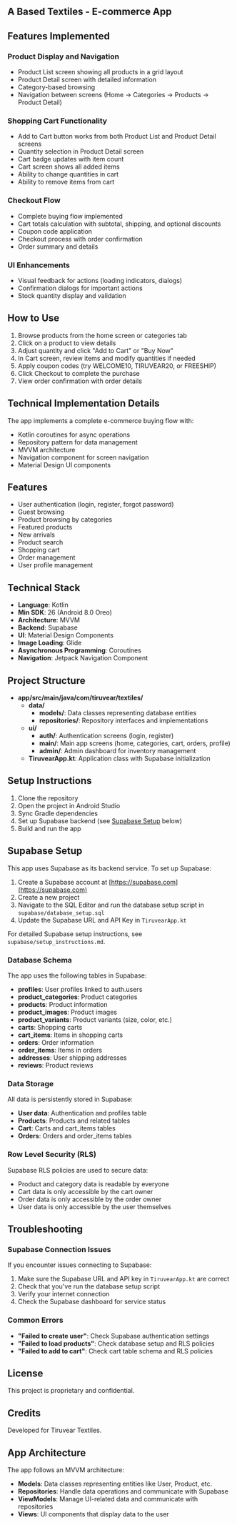 ## A Based Textiles - E-commerce App

## Features Implemented

### Product Display and Navigation
- Product List screen showing all products in a grid layout
- Product Detail screen with detailed information
- Category-based browsing
- Navigation between screens (Home → Categories → Products → Product Detail)

### Shopping Cart Functionality
- Add to Cart button works from both Product List and Product Detail screens
- Quantity selection in Product Detail screen
- Cart badge updates with item count
- Cart screen shows all added items
- Ability to change quantities in cart
- Ability to remove items from cart

### Checkout Flow
- Complete buying flow implemented
- Cart totals calculation with subtotal, shipping, and optional discounts
- Coupon code application
- Checkout process with order confirmation
- Order summary and details

### UI Enhancements
- Visual feedback for actions (loading indicators, dialogs)
- Confirmation dialogs for important actions
- Stock quantity display and validation

## How to Use

1. Browse products from the home screen or categories tab
2. Click on a product to view details
3. Adjust quantity and click "Add to Cart" or "Buy Now"
4. In Cart screen, review items and modify quantities if needed
5. Apply coupon codes (try WELCOME10, TIRUVEAR20, or FREESHIP)
6. Click Checkout to complete the purchase
7. View order confirmation with order details

## Technical Implementation Details

The app implements a complete e-commerce buying flow with:
- Kotlin coroutines for async operations
- Repository pattern for data management
- MVVM architecture
- Navigation component for screen navigation
- Material Design UI components

## Features

- User authentication (login, register, forgot password)
- Guest browsing
- Product browsing by categories
- Featured products
- New arrivals
- Product search
- Shopping cart
- Order management
- User profile management

## Technical Stack

- **Language**: Kotlin
- **Min SDK**: 26 (Android 8.0 Oreo)
- **Architecture**: MVVM
- **Backend**: Supabase
- **UI**: Material Design Components
- **Image Loading**: Glide
- **Asynchronous Programming**: Coroutines
- **Navigation**: Jetpack Navigation Component

## Project Structure

- **app/src/main/java/com/tiruvear/textiles/**
  - **data/**
    - **models/**: Data classes representing database entities
    - **repositories/**: Repository interfaces and implementations
  - **ui/**
    - **auth/**: Authentication screens (login, register)
    - **main/**: Main app screens (home, categories, cart, orders, profile)
    - **admin/**: Admin dashboard for inventory management
  - **TiruvearApp.kt**: Application class with Supabase initialization

## Setup Instructions

1. Clone the repository
2. Open the project in Android Studio
3. Sync Gradle dependencies
4. Set up Supabase backend (see [Supabase Setup](#supabase-setup) below)
5. Build and run the app

## Supabase Setup

This app uses Supabase as its backend service. To set up Supabase:

1. Create a Supabase account at [https://supabase.com](https://supabase.com)
2. Create a new project
3. Navigate to the SQL Editor and run the database setup script in `supabase/database_setup.sql`
4. Update the Supabase URL and API Key in `TiruvearApp.kt`

For detailed Supabase setup instructions, see `supabase/setup_instructions.md`.

### Database Schema

The app uses the following tables in Supabase:

- **profiles**: User profiles linked to auth.users
- **product_categories**: Product categories
- **products**: Product information
- **product_images**: Product images
- **product_variants**: Product variants (size, color, etc.)
- **carts**: Shopping carts
- **cart_items**: Items in shopping carts
- **orders**: Order information
- **order_items**: Items in orders
- **addresses**: User shipping addresses
- **reviews**: Product reviews

### Data Storage

All data is persistently stored in Supabase:

- **User data**: Authentication and profiles table
- **Products**: Products and related tables
- **Cart**: Carts and cart_items tables
- **Orders**: Orders and order_items tables

### Row Level Security (RLS)

Supabase RLS policies are used to secure data:

- Product and category data is readable by everyone
- Cart data is only accessible by the cart owner
- Order data is only accessible by the order owner
- User data is only accessible by the user themselves

## Troubleshooting

### Supabase Connection Issues

If you encounter issues connecting to Supabase:

1. Make sure the Supabase URL and API key in `TiruvearApp.kt` are correct
2. Check that you've run the database setup script
3. Verify your internet connection
4. Check the Supabase dashboard for service status

### Common Errors

- **"Failed to create user"**: Check Supabase authentication settings
- **"Failed to load products"**: Check database setup and RLS policies
- **"Failed to add to cart"**: Check cart table schema and RLS policies

## License

This project is proprietary and confidential.

## Credits

Developed for Tiruvear Textiles.

## App Architecture

The app follows an MVVM architecture:

- **Models**: Data classes representing entities like User, Product, etc.
- **Repositories**: Handle data operations and communicate with Supabase
- **ViewModels**: Manage UI-related data and communicate with repositories
- **Views**: UI components that display data to the user 
